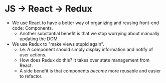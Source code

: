 # JS -> React -> Redux

* We use React to have a better way of organizing and reusing front-end code: Components.
  * Another substantial benefit is that we stop worrying about manually updating the DOM.
* We use Redux to "make views stupid again".
  * I.e. A component should simply display information and notify of user actions.
  * How does Redux do this? It takes over state management from React.
  * A side benefit is that components _become_ more reusable and easier to refactor.
